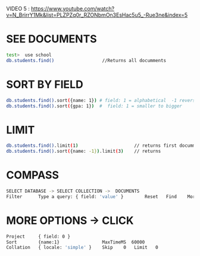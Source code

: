 VIDEO 5 :
https://www.youtube.com/watch?v=N_BrirrY1Mk&list=PLZPZq0r_RZONbmOn3EsHac5u5_-Rue3ne&index=5

# SEE DOCUMENTS 
```sh
test>  use school
db.students.find()                  //Returns all documments
```

# SORT BY FIELD
```sh
db.students.find().sort({name: 1}) # field: 1 = alphabetical  -1 reverse (CASE SENSITIVE)
db.students.find().sort({gpa: 1})  #  field: 1 = smaller to bigger
```
# LIMIT
```sh
db.students.find().limit(1)                     // returns first documment 
db.students.find().sort({name: -1}).limit(3)    // returns 
```

# COMPASS
```sh
SELECT DATABASE -> SELECT COLLECTION ->  DOCUMENTS
Filter      Type a query: { field: 'value' }        Reset   Find    More Options
```

#   MORE OPTIONS -> CLICK
```sh
Project     { field: 0 }
Sort        {name:1}                MaxTimeMS  60000
Collation   { locale: 'simple' }    Skip    0   Limit   0
```




